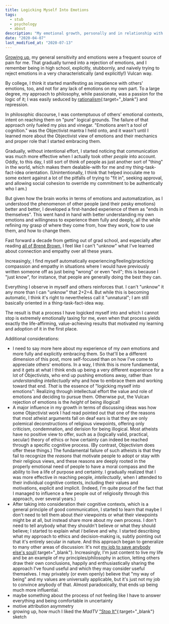 ```yaml
---
title: Logicking Myself Into Emotions
tags:
  - stub
  - psychology
  - about
description: "My emotional growth, personally and in relationship with others, is due in large part to my intellectual grasp of the sheer logic of developing myself in that area."
date: "2020-04-07"
last_modified_at: "2020-07-13"
---
```


[Growing up](/family-arguing/), my general sensitivity and emotions were a frequent source of pain for me. That gradually turned into a rejection of emotions, and I remember being in high school, explicitly, stubbornly, and naively trying to reject emotions in a very characteristically (and explicitly!) Vulcan way.

By college, I think it started manifesting as impatience with others' emotions, too, and not for any lack of emotions on my own part. To a large degree, my approach to philosophy, while passionate, was a passion for the logic of it; I was easily seduced by [rationalism](http://aynrandlexicon.com/lexicon/rationalism_vs_empiricism.html){:target="&lowbar;blank"} and repression.

In philosophic discourse, I was contemptuous of others' emotional contexts, intent on reaching them on "pure" logical grounds. The failure of that approach only fueled my piss and vinegar. "Emotions aren't a tool of cognition." was the Objectivist mantra I held onto, and it wasn't until I learned more about the Objectivist view of emotions and their mechanics and proper role that I started embracing them.

Gradually, without intentional effort, I started noticing that communication was much more effective when I actually took other _people_ into account. Oddly, to this day, I still sort of think of people as just another sort of "thing" in the world, which makes them dealable-with for me and my thing-task-fact-idea orientation. (Unintentionally, I think that helped inoculate me to some extent against a lot of the pitfalls of trying to "fit in", seeking approval, and allowing social cohesion to override my commitment to be authentically who I am.)

But given how the brain works in terms of emotions and automatization, as I understood the phenomenon of other people (and their pesky emotions) better and better, I developed a first-handed experience of them as "ends in themselves". This went hand in hand with better understanding my own emotions and willingness to experience them fully and deeply, all the while refining my grasp of where they come from, how they work, how to use them, and how to change them.

Fast forward a decade from getting out of grad school, and especially after reading [all of Brené Brown](/about#psychological-and-emotional-well-being), I feel like I can't "unknow" what I've learned about connection and empathy over all these years.

Increasingly, I find myself automatically experiencing/feeling/practicing compassion and empathy in situations where I would have previously written someone off as just being "wrong" or even "evil"; this is because I "just know", for instance, that people are generally doing the best they can.

Everything I observe in myself and others reinforces that. I can't "unknow" it any more than I can "unknow" that 2+2=4. But while this is becoming automatic, I think it's right to nevertheless call it "unnatural"; I am still basically oriented in a thing-task-fact-idea way.

The result is that a process I have logicked myself into and which I cannot stop is extremely emotionally taxing for me, even when that process yields exactly the life-affirming, value-achieving results that motivated my learning and adoption of it in the first place.

Additional considerations:

* I need to say more here about my experience of my _own_ emotions and more fully and explicitly embracing them. So that'll be a different dimension of this post, more self-focused than on how I've come to appreciate others' emotions. In a way, I think this is more fundamental, and it gets at what I think ends up being a very different experience for a lot of Objectivists, who end up pushing emotions away, rather than _understanding intellectually_ why and how to embrace them and working toward that end. _That_ is the essence of "logicking myself into emotions": Realizing through intellectual effort the value and role of emotions and deciding to pursue them. Otherwise put, the Vulcan rejection of emotions is the _height_ of being illogical!
* A major influence in my growth in terms of discussing ideas was how some Objectivist work I had read pointed out that one of the reasons that most atheist arguments fall on deaf ears is that they are only polemical deconstructions of religious viewpoints, offering only criticism, condemnation, and derision for being illogical. Most atheists have no positive view to offer, such as a (logically valid, practical, secular) theory of ethics or how certainty can indeed be reached through a specific cognitive process. (By contrast, Objectivism does offer these things.) The fundamental failure of such atheists is that they fail to recognize the _reasons_ that motivate people to adopt or stay with their religious views, and these reasons are deeply rooted in the properly emotional need of people to have a moral compass and the ability to live a life of purpose and certainty. I gradually realized that I was more effective in reaching people, _intellectually_, when I attended to their individual cognitive contexts, including their values and motivations, explicit and implicit. (Indeed, I'm quite proud of the fact that I managed to influence a few people out of religiosity through this approach, over several years.)
* After taking into consideration their cognitive contexts, which is a general principle of good communication, I started to learn that maybe I don't need to tell them about _their_ viewpoints or what their viewpoints might be at all, but instead share more about my own process. I don't need to tell anybody what they shouldn't believe or what they should believe; I started to explain what _I_ believe and why. I started describing what my approach to ethics and decision-making is, subtly pointing out that it's entirely secular in nature. And this approach began to generalize to many other areas of discussion: It's not [my job to save anybody else's soul](https://xkcd.com/386/){:target="&lowbar;blank"}. Increasingly, I'm just content to live my life and be an example of my principles/philosophy in action, letting others draw their own conclusions, happily and enthusiastically sharing the approach I've found useful and which they may consider useful themselves. I may privately (or even openly) believe that "my way of being" and my values are universally applicable, but it's just not my job to convince anybody of that. Almost paradoxically, that ends up being much more influential.
* maybe something about the process of not feeling like I have to answer everything and being comfortable in uncertainty
* motive attribution asymmetry
* growing up, how much I liked the _MadTV_ ["Stop It"](https://www.youtube.com/watch?v=aAhA7KfbJgg){:target="&lowbar;blank"} sketch
